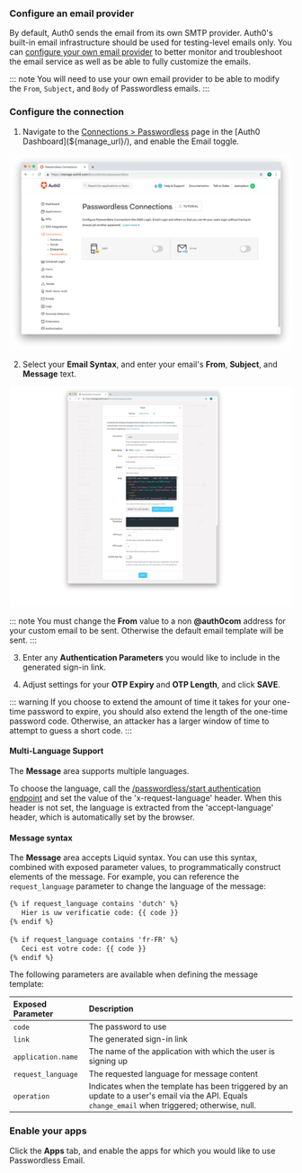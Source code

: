### Configure an email provider


By default, Auth0 sends the email from its own SMTP provider. Auth0's built-in email infrastructure should be used for testing-level emails only. You can [configure your own email provider](/email/providers) to better monitor and troubleshoot the email service as well as be able to fully customize the emails.

::: note
You will need to use your own email provider to be able to modify the `From`, `Subject`, and `Body` of Passwordless emails.
:::

### Configure the connection

1. Navigate to the [Connections > Passwordless](${manage_url}/#/connections/passwordless) page in the [Auth0 Dashboard](${manage_url}/), and enable the Email toggle.

![Enable Email Passwordless](/media/articles/connections/passwordless/connections-passwordless-list.png)

2. Select your **Email Syntax**, and enter your email's **From**, **Subject**, and **Message** text.

![Configure Email Passwordless](/media/articles/connections/passwordless/connections-passwordless-email.png)

::: note
You must change the **From** value to a non **@auth0com** address for your custom email to be sent. Otherwise the default email template will be sent.
:::

3. Enter any **Authentication Parameters** you would like to include in the generated sign-in link.

4. Adjust settings for your **OTP Expiry** and **OTP Length**, and click **SAVE**.

::: warning
If you choose to extend the amount of time it takes for your one-time password to expire, you should also extend the length of the one-time password code. Otherwise, an attacker has a larger window of time to attempt to guess a short code.
:::

#### Multi-Language Support

The **Message** area supports multiple languages.

To choose the language, call the [/passwordless/start authentication endpoint](/api/authentication/reference#get-code-or-link) and set the value of the 'x-request-language' header. When this header is not set, the language is extracted from the 'accept-language' header, which is automatically set by the browser.

#### Message syntax

The **Message** area accepts Liquid syntax. You can use this syntax, combined with exposed parameter values, to programmatically construct elements of the message. For example, you can reference the `request_language` parameter to change the language of the message:

```text
{% if request_language contains 'dutch' %}
   Hier is uw verificatie code: {{ code }}
{% endif %}

{% if request_language contains 'fr-FR' %}
   Ceci est votre code: {{ code }}
{% endif %}
```

The following parameters are available when defining the message template:

| Exposed Parameter | Description |
|:------------------|:---------|
| `code`            | The password to use |
| `link`            | The generated sign-in link |
| `application.name` | The name of the application with which the user is signing up |
| `request_language` | The requested language for message content |
| `operation` | Indicates when the template has been triggered by an update to a user's email via the API. Equals `change_email` when triggered; otherwise, null.|

### Enable your apps

Click the **Apps** tab, and enable the apps for which you would like to use Passwordless Email.
